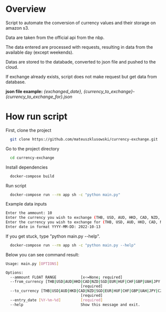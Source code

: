# Overview
Script to automate the conversion of currency values and their storage on amazon s3.

Data are taken from the official api from the nbp.

The data entered are processed with requests, resulting in data from the available day (except weekends).

Datas are stored to the databade, converted to json file and pushed to the cloud.

If exchange already exists, script does not make request but get data from database.

**json file example:** *{exchanged_date}, {currency_to_exchange}-{currency_to_exchange_for}.json*
# How run script
First, clone the project
```bash
  git clone https://github.com/mateuszklusowski/currency-exchange.git
```
Go to the project directory
```bash
  cd currency-exchange
```
Install dependencies
```bash
  docker-compose build
```
Run script
```bash
  docker-compose run --rm app sh -c "python main.py"
```
Example data inputs
```bash
Enter the ammount: 10
Enter the currency you wish to exchange (THB, USD, AUD, HKD, CAD, NZD, SGD, EUR, HUF, CHF, GBP, UAH, JPY, CZK, DKK, ISK, NOK, SEK, HRK, RON, BGN, TRY, ILS, CLP, PHP, MXN, ZAR, BRL, MYR, IDR, INR, KRW, CNY, XDR): XDR
Enter the currency you wish to exchange for (THB, USD, AUD, HKD, CAD, NZD, SGD, EUR, HUF, CHF, GBP, UAH, JPY, CZK, DKK, ISK, NOK, SEK, HRK, RON, BGN, TRY, ILS, CLP, PHP, MXN, ZAR, BRL, MYR, IDR, INR, KRW, CNY, XDR): XDR
Enter date in format YYYY-MM-DD: 2022-10-13
```
If you get stuck, type "python main.py --help". 
```bash
  docker-compose run --rm app sh -c "python main.py --help"
```
Below you can see command result:
```bash
Usage: main.py [OPTIONS]

Options:
  --ammount FLOAT RANGE           [x<=None; required]
  --from_currency [THB|USD|AUD|HKD|CAD|NZD|SGD|EUR|HUF|CHF|GBP|UAH|JPY|CZK|DKK|ISK|NOK|SEK|HRK|RON|BGN|TRY|ILS|CLP|PHP|MXN|ZAR|BRL|MYR|IDR|INR|KRW|CNY|XDR]
                                  [required]
  --to_currency [THB|USD|AUD|HKD|CAD|NZD|SGD|EUR|HUF|CHF|GBP|UAH|JPY|CZK|DKK|ISK|NOK|SEK|HRK|RON|BGN|TRY|ILS|CLP|PHP|MXN|ZAR|BRL|MYR|IDR|INR|KRW|CNY|XDR]
                                  [required]
  --entry_date [%Y-%m-%d]         [required]
  --help                          Show this message and exit.

```
